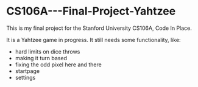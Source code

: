 # CS106A---Final-Project-Yahtzee

This is my final project for the Stanford University CS106A, Code In Place.

It is a Yahtzee game in progress. It still needs some functionality, like:
  - hard limits on dice throws
  - making it turn based
  - fixing the odd pixel here and there
  - startpage
  - settings
